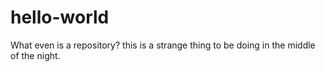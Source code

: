 # hello-world
What even is a repository?
this is a strange thing to be doing in the middle of the night.
